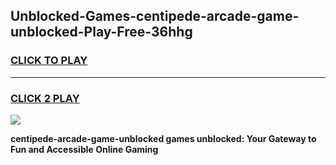 
## Unblocked-Games-centipede-arcade-game-unblocked-Play-Free-36hhg
<h3>
<a href="https://premium76.site?title=centipede-arcade-game-unblocked&ref=19M">CLICK TO PLAY</a></h3>
<hr>

<h3>
<a href="https://premium76.site?title=centipede-arcade-game-unblocked&ref=19M">CLICK 2 PLAY</a>
  
</h3>

<a href="https://premium76.site?title=centipede-arcade-game-unblocked&ref=19M"><img src="https://clearcache.store/games.png"></a>


**centipede-arcade-game-unblocked games unblocked: Your Gateway to Fun and Accessible Online Gaming**
